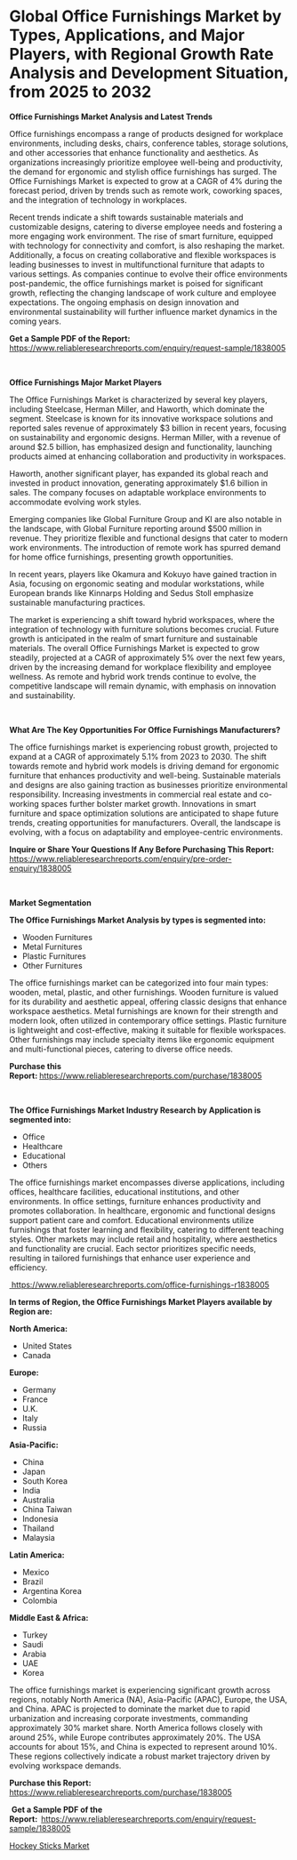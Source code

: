 <p><h1>Global Office Furnishings Market by Types, Applications, and Major Players, with Regional Growth Rate Analysis and Development Situation, from 2025 to 2032</h1></p><p><strong>Office Furnishings Market Analysis and Latest Trends</strong></p>
<p><p>Office furnishings encompass a range of products designed for workplace environments, including desks, chairs, conference tables, storage solutions, and other accessories that enhance functionality and aesthetics. As organizations increasingly prioritize employee well-being and productivity, the demand for ergonomic and stylish office furnishings has surged. The Office Furnishings Market is expected to grow at a CAGR of 4% during the forecast period, driven by trends such as remote work, coworking spaces, and the integration of technology in workplaces.</p><p>Recent trends indicate a shift towards sustainable materials and customizable designs, catering to diverse employee needs and fostering a more engaging work environment. The rise of smart furniture, equipped with technology for connectivity and comfort, is also reshaping the market. Additionally, a focus on creating collaborative and flexible workspaces is leading businesses to invest in multifunctional furniture that adapts to various settings. As companies continue to evolve their office environments post-pandemic, the office furnishings market is poised for significant growth, reflecting the changing landscape of work culture and employee expectations. The ongoing emphasis on design innovation and environmental sustainability will further influence market dynamics in the coming years.</p></p>
<p><strong>Get a Sample PDF of the Report:&nbsp;</strong> <a href="https://www.reliableresearchreports.com/enquiry/request-sample/1838005?utm_campaign=3025&utm_medium=2&utm_source=Github&utm_content=ia&utm_term=04042025&utm_id=office-furnishings">https://www.reliableresearchreports.com/enquiry/request-sample/1838005</a></p>
<p>&nbsp;</p>
<p><strong>Office Furnishings Major Market Players</strong></p>
<p><p>The Office Furnishings Market is characterized by several key players, including Steelcase, Herman Miller, and Haworth, which dominate the segment. Steelcase is known for its innovative workspace solutions and reported sales revenue of approximately $3 billion in recent years, focusing on sustainability and ergonomic designs. Herman Miller, with a revenue of around $2.5 billion, has emphasized design and functionality, launching products aimed at enhancing collaboration and productivity in workspaces.</p><p>Haworth, another significant player, has expanded its global reach and invested in product innovation, generating approximately $1.6 billion in sales. The company focuses on adaptable workplace environments to accommodate evolving work styles.</p><p>Emerging companies like Global Furniture Group and KI are also notable in the landscape, with Global Furniture reporting around $500 million in revenue. They prioritize flexible and functional designs that cater to modern work environments. The introduction of remote work has spurred demand for home office furnishings, presenting growth opportunities.</p><p>In recent years, players like Okamura and Kokuyo have gained traction in Asia, focusing on ergonomic seating and modular workstations, while European brands like Kinnarps Holding and Sedus Stoll emphasize sustainable manufacturing practices.</p><p>The market is experiencing a shift toward hybrid workspaces, where the integration of technology with furniture solutions becomes crucial. Future growth is anticipated in the realm of smart furniture and sustainable materials. The overall Office Furnishings Market is expected to grow steadily, projected at a CAGR of approximately 5% over the next few years, driven by the increasing demand for workplace flexibility and employee wellness. As remote and hybrid work trends continue to evolve, the competitive landscape will remain dynamic, with emphasis on innovation and sustainability.</p></p>
<p>&nbsp;</p>
<p><strong>What Are The Key Opportunities For Office Furnishings Manufacturers?</strong></p>
<p><p>The office furnishings market is experiencing robust growth, projected to expand at a CAGR of approximately 5.1% from 2023 to 2030. The shift towards remote and hybrid work models is driving demand for ergonomic furniture that enhances productivity and well-being. Sustainable materials and designs are also gaining traction as businesses prioritize environmental responsibility. Increasing investments in commercial real estate and co-working spaces further bolster market growth. Innovations in smart furniture and space optimization solutions are anticipated to shape future trends, creating opportunities for manufacturers. Overall, the landscape is evolving, with a focus on adaptability and employee-centric environments.</p></p>
<p><strong>Inquire or Share Your Questions If Any Before Purchasing This Report:</strong> <a href="https://www.reliableresearchreports.com/enquiry/pre-order-enquiry/1838005?utm_campaign=3025&utm_medium=2&utm_source=Github&utm_content=ia&utm_term=04042025&utm_id=office-furnishings">https://www.reliableresearchreports.com/enquiry/pre-order-enquiry/1838005</a></p>
<p>&nbsp;</p>
<p><strong>Market Segmentation</strong></p>
<p><strong>The Office Furnishings Market Analysis by types is segmented into:</strong></p>
<p><ul><li>Wooden Furnitures</li><li>Metal Furnitures</li><li>Plastic Furnitures</li><li>Other Furnitures</li></ul></p>
<p><p>The office furnishings market can be categorized into four main types: wooden, metal, plastic, and other furnishings. Wooden furniture is valued for its durability and aesthetic appeal, offering classic designs that enhance workspace aesthetics. Metal furnishings are known for their strength and modern look, often utilized in contemporary office settings. Plastic furniture is lightweight and cost-effective, making it suitable for flexible workspaces. Other furnishings may include specialty items like ergonomic equipment and multi-functional pieces, catering to diverse office needs.</p></p>
<p><strong>Purchase this Report:&nbsp;</strong><a href="https://www.reliableresearchreports.com/purchase/1838005?utm_campaign=3025&utm_medium=2&utm_source=Github&utm_content=ia&utm_term=04042025&utm_id=office-furnishings">https://www.reliableresearchreports.com/purchase/1838005</a></p>
<p>&nbsp;</p>
<p><strong>The Office Furnishings Market Industry Research by Application is segmented into:</strong></p>
<p><ul><li>Office</li><li>Healthcare</li><li>Educational</li><li>Others</li></ul></p>
<p><p>The office furnishings market encompasses diverse applications, including offices, healthcare facilities, educational institutions, and other environments. In office settings, furniture enhances productivity and promotes collaboration. In healthcare, ergonomic and functional designs support patient care and comfort. Educational environments utilize furnishings that foster learning and flexibility, catering to different teaching styles. Other markets may include retail and hospitality, where aesthetics and functionality are crucial. Each sector prioritizes specific needs, resulting in tailored furnishings that enhance user experience and efficiency.</p></p>
<p><a href="https://www.reliableresearchreports.com/office-furnishings-r1838005?utm_campaign=3025&utm_medium=2&utm_source=Github&utm_content=ia&utm_term=04042025&utm_id=office-furnishings">&nbsp;https://www.reliableresearchreports.com/office-furnishings-r1838005</a></p>
<p><strong>In terms of Region, the Office Furnishings Market Players available by Region are:</strong></p>
<p>
    <p> <strong> North America: </strong>
        <ul>
            <li>United States</li>
            <li>Canada</li>
        </ul>
        </p> 
    <p> <strong> Europe: </strong>
        <ul>
            <li>Germany</li>
            <li>France</li>
            <li>U.K.</li>
            <li>Italy</li>
            <li>Russia</li>
        </ul>
        </p> 
    <p> <strong> Asia-Pacific: </strong>
        <ul>
            <li>China</li>
            <li>Japan</li>
            <li>South Korea</li>
            <li>India</li>
            <li>Australia</li>
            <li>China Taiwan</li>
            <li>Indonesia</li>
            <li>Thailand</li>
            <li>Malaysia</li>
        </ul>
        </p> 
    <p> <strong> Latin America: </strong>
        <ul>
            <li>Mexico</li>
            <li>Brazil</li>
            <li>Argentina Korea</li>
            <li>Colombia</li>
        </ul>
        </p> 
    <p> <strong> Middle East & Africa: </strong>
        <ul>
            <li>Turkey</li>
            <li>Saudi</li>
            <li>Arabia</li>
            <li>UAE</li>
            <li>Korea</li>
        </ul>
    </p>
    </p>
<p><p>The office furnishings market is experiencing significant growth across regions, notably North America (NA), Asia-Pacific (APAC), Europe, the USA, and China. APAC is projected to dominate the market due to rapid urbanization and increasing corporate investments, commanding approximately 30% market share. North America follows closely with around 25%, while Europe contributes approximately 20%. The USA accounts for about 15%, and China is expected to represent around 10%. These regions collectively indicate a robust market trajectory driven by evolving workspace demands.</p></p>
<p><strong>Purchase this Report: </strong><a href="https://www.reliableresearchreports.com/purchase/1838005?utm_campaign=3025&utm_medium=2&utm_source=Github&utm_content=ia&utm_term=04042025&utm_id=office-furnishings">https://www.reliableresearchreports.com/purchase/1838005</a></p>
<p>&nbsp;<strong>Get a Sample PDF of the Report:&nbsp;&nbsp;</strong><a href="https://www.reliableresearchreports.com/enquiry/request-sample/1838005?utm_campaign=3025&utm_medium=2&utm_source=Github&utm_content=ia&utm_term=04042025&utm_id=office-furnishings">https://www.reliableresearchreports.com/enquiry/request-sample/1838005</a></p>
<p><strong></strong></p>
<p><p><a href="https://github.com/lizonbochil23/Market-Research-Report-List-1/blob/main/hockey-sticks-market.md?utm_campaign=3025&utm_medium=2&utm_source=Github&utm_content=ia&utm_term=04042025&utm_id=office-furnishings">Hockey Sticks Market</a></p></p>